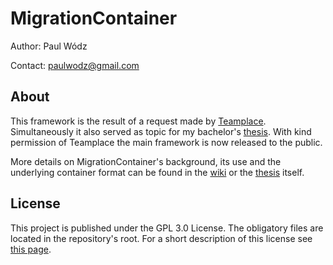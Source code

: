 # MigrationContainer

Author: Paul Wódz

Contact: paulwodz@gmail.com


## About
This framework is the result of a request made by [Teamplace](https://www.teamplace.net/en/). Simultaneously it also served as topic for my bachelor's [thesis](https://drive.google.com/open?id=0B_-vg-Ca4cDReUQ5LTZvWk0zemc). With kind permission of Teamplace the main framework is now released to the public. 

More details on MigrationContainer's background, its use and the underlying container format can be found in the [wiki](https://github.com/pawod/migrationcontainer/wiki) or the [thesis](https://drive.google.com/open?id=0B_-vg-Ca4cDReUQ5LTZvWk0zemc) itself.

## License

This project is published under the GPL 3.0 License. The obligatory files are located in the repository's root. For a short description of this license see [this page](https://choosealicense.com/licenses/gpl-3.0/).
